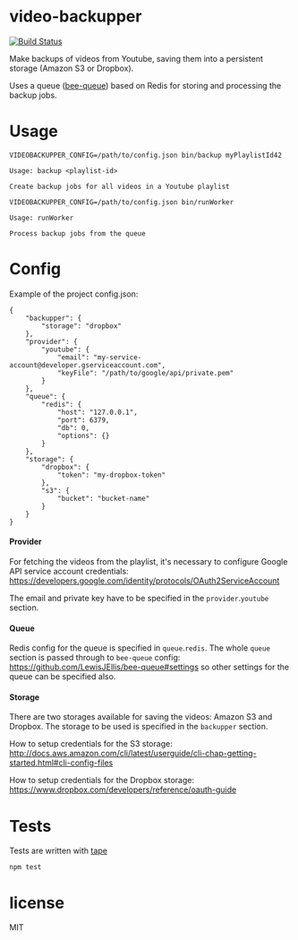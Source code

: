 # video-backupper

[![Build Status](https://travis-ci.org/hugo-cardenas/video-backupper.svg?branch=master)](https://travis-ci.org/hugo-cardenas/video-backupper)

Make backups of videos from Youtube, saving them into a persistent storage (Amazon S3 or Dropbox). 

Uses a queue ([bee-queue](https://github.com/LewisJEllis/bee-queue)) based on Redis for storing and processing the backup jobs.

# Usage
```
VIDEOBACKUPPER_CONFIG=/path/to/config.json bin/backup myPlaylistId42
```
```  
Usage: backup <playlist-id>

Create backup jobs for all videos in a Youtube playlist
```

```
VIDEOBACKUPPER_CONFIG=/path/to/config.json bin/runWorker
```
```  
Usage: runWorker

Process backup jobs from the queue
```

# Config

Example of the project config.json:
```
{
    "backupper": {
        "storage": "dropbox"
    },
    "provider": {
        "youtube": {
            "email": "my-service-account@developer.gserviceaccount.com",
            "keyFile": "/path/to/google/api/private.pem"
        }
    },
    "queue": {
        "redis": {
            "host": "127.0.0.1",
            "port": 6379,
            "db": 0,
            "options": {}
        }
    },
    "storage": {
        "dropbox": {
            "token": "my-dropbox-token"
        },
        "s3": {
            "bucket": "bucket-name"
        }
    }
}
```
#### Provider

For fetching the videos from the playlist, it's necessary to configure Google API service account credentials: https://developers.google.com/identity/protocols/OAuth2ServiceAccount

The email and private key have to be specified in the `provider`.`youtube` section.

#### Queue

Redis config for the queue is specified in `queue`.`redis`. 
The whole `queue` section is passed through to `bee-queue` config: https://github.com/LewisJEllis/bee-queue#settings so other settings for the queue can be specified also.

#### Storage

There are two storages available for saving the videos: Amazon S3 and Dropbox. The storage to be used is specified in the `backupper` section.

How to setup credentials for the S3 storage: http://docs.aws.amazon.com/cli/latest/userguide/cli-chap-getting-started.html#cli-config-files

How to setup credentials for the Dropbox storage: https://www.dropbox.com/developers/reference/oauth-guide

# Tests
Tests are written with [tape](https://github.com/substack/tape)

```
npm test
```

# license

MIT
